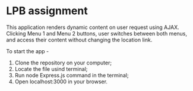 # LPB assignment
This application renders dynamic content on user request using AJAX.
Clicking Menu 1 and Menu 2 buttons, user switches between both menus, and access their content without changing the location link. 

To start the app - 
1. Clone the repository on your computer; 
2. Locate the file usind terminal;
3. Run node Express.js command in the terminal;
4. Open localhost:3000 in your browser. 